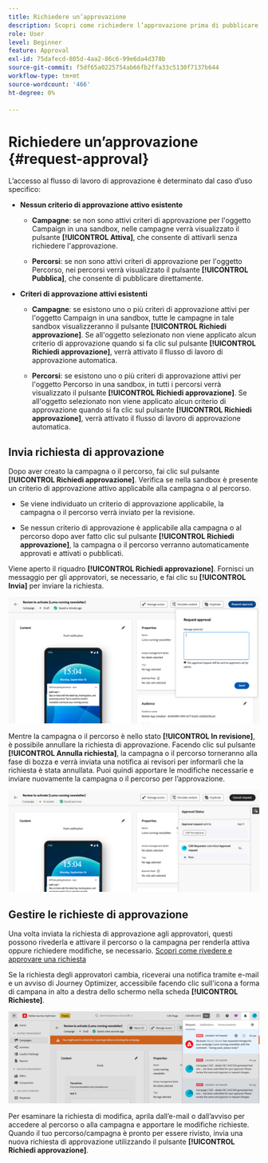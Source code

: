 ```yaml
---
title: Richiedere un’approvazione
description: Scopri come richiedere l’approvazione prima di pubblicare percorsi e campagne.
role: User
level: Beginner
feature: Approval
exl-id: 75dafecd-805d-4aa2-86c6-99e6da4d378b
source-git-commit: f5df65a0225754ab66fb2ffa33c5130f7137b644
workflow-type: tm+mt
source-wordcount: '466'
ht-degree: 0%

---
```


# Richiedere un’approvazione {#request-approval}

L’accesso al flusso di lavoro di approvazione è determinato dal caso d’uso specifico:

* **Nessun criterio di approvazione attivo esistente**

   * **Campagne**: se non sono attivi criteri di approvazione per l&#39;oggetto Campaign in una sandbox, nelle campagne verrà visualizzato il pulsante **[!UICONTROL Attiva]**, che consente di attivarli senza richiedere l&#39;approvazione.

   * **Percorsi**: se non sono attivi criteri di approvazione per l&#39;oggetto Percorso, nei percorsi verrà visualizzato il pulsante **[!UICONTROL Pubblica]**, che consente di pubblicare direttamente.

* **Criteri di approvazione attivi esistenti**

   * **Campagne**: se esistono uno o più criteri di approvazione attivi per l&#39;oggetto Campaign in una sandbox, tutte le campagne in tale sandbox visualizzeranno il pulsante **[!UICONTROL Richiedi approvazione]**.
Se all&#39;oggetto selezionato non viene applicato alcun criterio di approvazione quando si fa clic sul pulsante **[!UICONTROL Richiedi approvazione]**, verrà attivato il flusso di lavoro di approvazione automatica.

   * **Percorsi**: se esistono uno o più criteri di approvazione attivi per l&#39;oggetto Percorso in una sandbox, in tutti i percorsi verrà visualizzato il pulsante **[!UICONTROL Richiedi approvazione]**.
Se all&#39;oggetto selezionato non viene applicato alcun criterio di approvazione quando si fa clic sul pulsante **[!UICONTROL Richiedi approvazione]**, verrà attivato il flusso di lavoro di approvazione automatica.

## Invia richiesta di approvazione

Dopo aver creato la campagna o il percorso, fai clic sul pulsante **[!UICONTROL Richiedi approvazione]**. Verifica se nella sandbox è presente un criterio di approvazione attivo applicabile alla campagna o al percorso.

* Se viene individuato un criterio di approvazione applicabile, la campagna o il percorso verrà inviato per la revisione.

* Se nessun criterio di approvazione è applicabile alla campagna o al percorso dopo aver fatto clic sul pulsante **[!UICONTROL Richiedi approvazione]**, la campagna o il percorso verranno automaticamente approvati e attivati o pubblicati.

Viene aperto il riquadro **[!UICONTROL Richiedi approvazione]**. Fornisci un messaggio per gli approvatori, se necessario, e fai clic su **[!UICONTROL Invia]** per inviare la richiesta.

![](assets/approval-request.png)

Mentre la campagna o il percorso è nello stato **[!UICONTROL In revisione]**, è possibile annullare la richiesta di approvazione. Facendo clic sul pulsante **[!UICONTROL Annulla richiesta]**, la campagna o il percorso torneranno alla fase di bozza e verrà inviata una notifica ai revisori per informarli che la richiesta è stata annullata. Puoi quindi apportare le modifiche necessarie e inviare nuovamente la campagna o il percorso per l’approvazione.

![](assets/approval-cancel.png)

## Gestire le richieste di approvazione

Una volta inviata la richiesta di approvazione agli approvatori, questi possono rivederla e attivare il percorso o la campagna per renderla attiva oppure richiedere modifiche, se necessario. [Scopri come rivedere e approvare una richiesta](review-approve-request.md)

Se la richiesta degli approvatori cambia, riceverai una notifica tramite e-mail e un avviso di Journey Optimizer, accessibile facendo clic sull&#39;icona a forma di campana in alto a destra dello schermo nella scheda **[!UICONTROL Richieste]**.

![](assets/changes-requested.png)

Per esaminare la richiesta di modifica, aprila dall’e-mail o dall’avviso per accedere al percorso o alla campagna e apportare le modifiche richieste. Quando il tuo percorso/campagna è pronto per essere rivisto, invia una nuova richiesta di approvazione utilizzando il pulsante **[!UICONTROL Richiedi approvazione]**.
